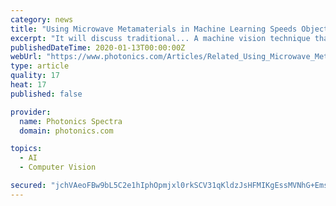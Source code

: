 ```yaml
---
category: news
title: "Using Microwave Metamaterials in Machine Learning Speeds Object Recognition"
excerpt: "It will discuss traditional... A machine vision technique that compares a template of the desired image (the correlation kernel) with the actual camera image of an object and generates a new image (the correlation image) that... A visual system including a ..."
publishedDateTime: 2020-01-13T00:00:00Z
webUrl: "https://www.photonics.com/Articles/Related_Using_Microwave_Metamaterials_in_Machine/ar65455"
type: article
quality: 17
heat: 17
published: false

provider:
  name: Photonics Spectra
  domain: photonics.com

topics:
  - AI
  - Computer Vision

secured: "jchVAeoFBw9bL5C2e1hIphOpmjxl0rkSCV31qKldzJsHFMIKgEssMVNhG+Emsb4vIvYo/yIGyxf3vNYMTZ46x6V6q7mDmj6uLS+xaS0BodMxKuiVjsZC8OTaft5SxEhJFGMnSjQABFRXUJOvgoRhMh6G8ltxRd0UY8EesI1hf5n84Uf7Qs3wHkzpnKOwnfS90Kcgv4jOhTHOgVnlx9bunZF5rqgoJjwGb4Em1RATKQCSDDdmE9rMS6DfHfXNKOZdieaENsLztglO7fnlnItaiL9cBgR93dobOUWD/CjNIUDajCyErsBe7pTggtBobxtJ;atxc4nr1SM7g/1NcIM80Tg=="
---
```


